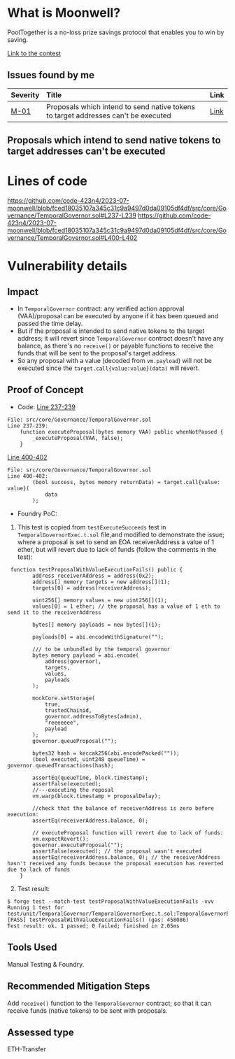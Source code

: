 
# What is Moonwell?

PoolTogether is a no-loss prize savings protocol that enables you to win by saving.

[Link to the contest](https://code4rena.com/audits/2023-07-moonwell#top)

## Issues found by me

| Severity | Title                                                                                                       | Link                                                         |
| :------- | :---------------------------------------------------------------------------------------------------------- | :----------------------------------------------------------- |
| [M-01](#M-01)     | Proposals which intend to send native tokens to target addresses can't be executed | [Link](https://github.com/code-423n4/2023-07-moonwell-findings/issues/268)  |


## <a id='M-01'></a>Proposals which intend to send native tokens to target addresses can't be executed 

 # Lines of code
https://github.com/code-423n4/2023-07-moonwell/blob/fced18035107a345c31c9a9497d0da09105df4df/src/core/Governance/TemporalGovernor.sol#L237-L239 https://github.com/code-423n4/2023-07-moonwell/blob/fced18035107a345c31c9a9497d0da09105df4df/src/core/Governance/TemporalGovernor.sol#L400-L402

# Vulnerability details
## Impact
* In `TemporalGovernor` contract: any verified action approval (VAA)/proposal can be executed by anyone if it has been queued and passed the time delay.
* But if the proposal is intended to send native tokens to the target address; it will revert since `TemporalGovernor` contract doesn't have any balance, as there's no `receive()` or payable functions to receive the funds that will be sent to the proposal's target address.
* So any proposal with a value (decoded from `vm.payload`) will not be executed since the
  `target.call{value:value}(data)` will revert.

## Proof of Concept
* Code:
  [Line 237-239](https://github.com/code-423n4/2023-07-moonwell/blob/fced18035107a345c31c9a9497d0da09105df4df/src/core/Governance/TemporalGovernor.sol#L237-L239)

```solidity
File: src/core/Governance/TemporalGovernor.sol
Line 237-239:
    function executeProposal(bytes memory VAA) public whenNotPaused {
        _executeProposal(VAA, false);
    }
```

[Line 400-402](https://github.com/code-423n4/2023-07-moonwell/blob/fced18035107a345c31c9a9497d0da09105df4df/src/core/Governance/TemporalGovernor.sol#L400-L402)

```solidity
File: src/core/Governance/TemporalGovernor.sol
Line 400-402:
        (bool success, bytes memory returnData) = target.call{value: value}(
            data
        );
```

* Foundry PoC:

1. This test is copied from `testExecuteSucceeds` test in `TemporalGovernorExec.t.sol` file,and modified to demonstrate the issue; where a proposal is set to send an EOA receiverAddress a value of 1 ether, but will revert due to lack of funds (follow the comments in the test):

```solidity
 function testProposalWithValueExecutionFails() public {
        address receiverAddress = address(0x2);
        address[] memory targets = new address[](1);
        targets[0] = address(receiverAddress);

        uint256[] memory values = new uint256[](1);
        values[0] = 1 ether; // the proposal has a value of 1 eth to send it to the receiverAddress

        bytes[] memory payloads = new bytes[](1);

        payloads[0] = abi.encodeWithSignature("");

        /// to be unbundled by the temporal governor
        bytes memory payload = abi.encode(
            address(governor),
            targets,
            values,
            payloads
        );

        mockCore.setStorage(
            true,
            trustedChainid,
            governor.addressToBytes(admin),
            "reeeeeee",
            payload
        );
        governor.queueProposal("");

        bytes32 hash = keccak256(abi.encodePacked(""));
        (bool executed, uint248 queueTime) = governor.queuedTransactions(hash);

        assertEq(queueTime, block.timestamp);
        assertFalse(executed);
        //---executing the reposal
        vm.warp(block.timestamp + proposalDelay);

        //check that the balance of receiverAddress is zero before execution:
        assertEq(receiverAddress.balance, 0);

        // executeProposal function will revert due to lack of funds:
        vm.expectRevert();
        governor.executeProposal("");
        assertFalse(executed); // the proposal wasn't executed
        assertEq(receiverAddress.balance, 0); // the receiverAddress hasn't received any funds because the proposal execution has reverted due to lack of funds
    }
```

2. Test result:

```shell
$ forge test --match-test testProposalWithValueExecutionFails -vvv
Running 1 test for test/unit/TemporalGovernor/TemporalGovernorExec.t.sol:TemporalGovernorExecutionUnitTest
[PASS] testProposalWithValueExecutionFails() (gas: 458086)
Test result: ok. 1 passed; 0 failed; finished in 2.05ms
```

## Tools Used
Manual Testing & Foundry.

## Recommended Mitigation Steps
Add `receive()` function to the `TemporalGovernor` contract; so that it can receive funds (native tokens) to be sent with proposals.

## Assessed type
ETH-Transfer
